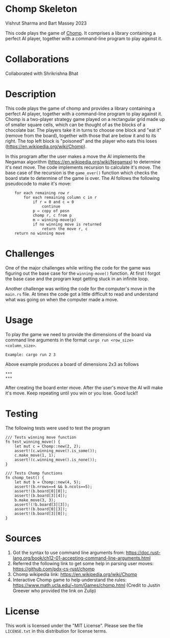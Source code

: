 # Chomp Skeleton
Vishrut Sharma and Bart Massey 2023

This code plays the game of
[Chomp](https://en.wikipedia.org/wiki/Chomp).  It comprises
a library containing a perfect AI player, together with a
command-line program to play against it.

# Collaborations
Collaborated with Shrikrishna Bhat

# Description
This code plays the game of chomp and provides a library containing a perfect AI player, together with a command-line program to play against it. Chomp is a two-player strategy game played on a rectangular grid made up of smaller square cells, which can be thought of as the blocks of a chocolate bar. The players take it in turns to choose one block and "eat it" (remove from the board), together with those that are below it and to its right. The top left block is "poisoned" and the player who eats this loses (https://en.wikipedia.org/wiki/Chomp).

In this program after the user makes a move the AI implements the Negamax algorithm (https://en.wikipedia.org/wiki/Negamax) to determine it's next move. The code implements recursion to calculate it's move. The base case of the recursion is the ```game_over()``` function which checks the board state to determine of the game is over. The AI follows the following pseudocode to make it's move:
    
``` winning-move(posn):
    for each remaining row r
        for each remaining column c in r
            if r = 0 and c = 0
                continue
            p ← copy of posn
            chomp r, c from p
            m ← winning-move(p)
            if no winning move is returned
                return the move r, c
    return no winning move
```

# Challenges
One of the major challenges while writing the code for the game was figuring out the base case for the ```winning-move()``` function. At first I forgot the base case and the program kept getting stuck in an infinite loop.

Another challenge was writing the code for the computer's move in the ```main.rs``` file. At times the code got a little difficult to read and understand what was going on when the computer made a move.

# Usage
To play the game we need to provide the dimensions of the board via command line arguments in the format ```cargo run <row_size> <column_size>```.

    Example: cargo run 2 3

Above example produces a board of dimensions 2x3 as follows

    ***
    ***

After creating the board enter move. After the user's move the AI will make it's move. Keep repeating until you win or you lose. Good luck!!

# Testing
The following tests were used to test the program

```
/// Tests winning move function 
fn test_winning_move() {
    let mut c = Chomp::new(2, 2);
    assert!(c.winning_move().is_some());
    c.make_move(1, 1);
    assert!(c.winning_move().is_none());
}
```

```
/// Tests Chomp functions
fn chomp_test() {
    let mut b = Chomp::new(4, 5);
    assert!(b.nrows==4 && b.ncols==5);
    assert!(b.board[0][0]);
    assert!(b.board[3][4]);
    b.make_move(3, 3);
    assert!(!b.board[3][3]);
    assert!(b.board[0][3]);
    assert!(b.board[3][0]);
}
```

# Sources

1) Got the syntax to use command line arguments from: https://doc.rust-lang.org/book/ch12-01-accepting-command-line-arguments.html
2) Referred the following link to get some help in parsing user moves: https://github.com/pdx-cs-rust/chomp
3) Chomp wikipedia link: https://en.wikipedia.org/wiki/Chomp
4) Interactive Chomp game to help understand the rules: https://www.math.ucla.edu/~tom/Games/chomp.html (Credit to Justin Greever who provided the link on Zulip)

# License

This work is licensed under the "MIT License". Please see the file
`LICENSE.txt` in this distribution for license terms.

